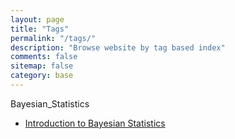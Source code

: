 ```yaml
---
layout: page
title: "Tags"
permalink: "/tags/"
description: "Browse website by tag based index"
comments: false
sitemap: false
category: base
---
```


Bayesian_Statistics
- [Introduction to Bayesian Statistics](https://ykkim123.github.io/blog/2020/02/20/Introduction-to-Bayesian-Statistics)
